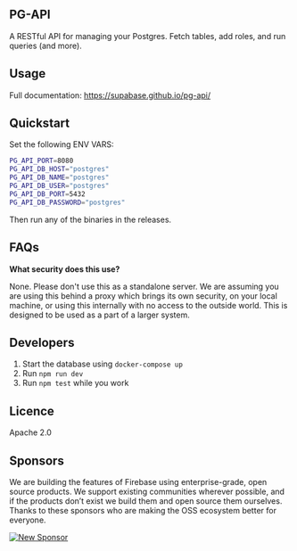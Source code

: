 ## PG-API

A RESTful API for managing your Postgres. Fetch tables, add roles, and run queries (and more).

## Usage

Full documentation: https://supabase.github.io/pg-api/

## Quickstart

Set the following ENV VARS:

```bash
PG_API_PORT=8080
PG_API_DB_HOST="postgres"
PG_API_DB_NAME="postgres"
PG_API_DB_USER="postgres"
PG_API_DB_PORT=5432
PG_API_DB_PASSWORD="postgres"
```

Then run any of the binaries in the releases.

## FAQs

**What security does this use?**

None. Please don't use this as a standalone server. We are assuming you are using this behind a proxy which brings its own security, on your local machine, or using this internally with no access to the outside world. This is designed to be used as a part of a larger system.

## Developers

1. Start the database using `docker-compose up`
2. Run `npm run dev`
3. Run `npm test` while you work

## Licence

Apache 2.0

## Sponsors

We are building the features of Firebase using enterprise-grade, open source products. We support existing communities wherever possible, and if the products don’t exist we build them and open source them ourselves. Thanks to these sponsors who are making the OSS ecosystem better for everyone.

[![New Sponsor](https://user-images.githubusercontent.com/10214025/90518111-e74bbb00-e198-11ea-8f88-c9e3c1aa4b5b.png)](https://github.com/sponsors/supabase)
